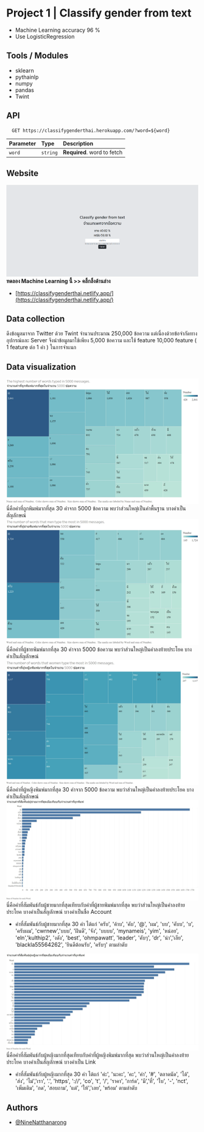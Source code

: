 # Project 1 | Classify gender from text

- Machine Learning accuracy 96 %
- Use LogisticRegression

## Tools / Modules

- sklearn
- pythainlp
- numpy
- pandas
- Twint

## API

```http
  GET https://classifygenderthai.herokuapp.com/?word=${word}
```

| Parameter | Type     | Description                       |
| :-------- | :------- | :-------------------------------- |
| `word`      | `string` | **Required**. word to fetch |

## Website
![Max5000_30](./Pic/webpage.png)
**ทดลอง Machine Learning นี้ >> คลิ้กลิ้งด้านล่าง**
- [https://classifygenderthai.netlify.app/](https://classifygenderthai.netlify.app/)

## Data collection
ดึงข้อมูลมาจาก Twitter ด้วย Twint จำนวนประมาณ 250,000 ข้อความ แต่เนื่องด้วยข้อจำกัดทางอุปกรณ์และ Server จึงนำข้อมูลมาใช้เพียง 5,000 ข้อความ และใช้ feature 10,000 feature ( 1 feature ต่อ 1 คำ ) ในการจำแนก

## Data visualization
![Max5000_30](./Pic/Max5000_30.jpg)
นี่คือคำที่ถูกพิมพ์มากที่สุด 30 คำจาก 5000 ข้อความ พบว่าส่วนใหญ่เป็นคำพื้นฐาน บางคำเป็นสัญลักษณ์
![menmost30](./Pic/menmost30.jpg)
นี่คือคำที่ผู้ชายพิมพ์มากที่สุด 30 คำจาก 5000 ข้อความ พบว่าส่วนใหญ่เป็นคำลงท้ายประโยค บางคำเป็นสัญลักษณ์
![womenmost30](./Pic/womenmost30.jpg)
นี่คือคำที่ผู้หญิงพิมพ์มากที่สุด 30 คำจาก 5000 ข้อความ พบว่าส่วนใหญ่เป็นคำลงท้ายประโยค บางคำเป็นสัญลักษณ์
![womenreletive30](./Pic/menreletive30.jpg)
นี่คือคำที่สัมพันธ์กับผู้ชายมากที่สุดเทียบกับคำที่ผู้ชายพิมพ์มากที่สุด พบว่าส่วนใหญ่เป็นคำลงท้ายประโยค บางคำเป็นสัญลักษณ์ บางคำเป็นชื่อ Account
- คำที่สัมพันธ์กับผู้ชายมากที่สุด 30 คำ ได้แก่ 'ครับ', 'ค้าบ', 'คับ', '@', 'ผม', 'บบ', 'คับบ', 'บ', 'ครับผม', 'cwrnew','บบบ', 'ฝันดี', 'จัง', 'บบบบ', 'mynameis', 'yim', 'หน่อย', 'eln','kulthip2', 'งดัง', 'best', 'ohmpawatt', 'leader', 'คับๆ', 'dr', 'น่า','เลีย', 'blackla55564262', 'ยินดีต้อนรับ', 'ครับๆ' ตามลำดับ

![womenreletive30](./Pic/womenreletive30.jpg)
นี่คือคำที่สัมพันธ์กับผู้หญิงมากที่สุดเทียบกับคำที่ผู้หญิงพิมพ์มากที่สุด พบว่าส่วนใหญ่เป็นคำลงท้ายประโยค บางคำเป็นสัญลักษณ์ บางคำเป็น Link
- คำที่สัมพันธ์กับผู้หญิงมากที่สุด 30 คำ ได้แก่ 'ค่ะ', 'นะคะ', 'คะ', 'ค่า', '#', 'ตลาดนัด', 'ได้', 'ส่ง', 'ไม่','เรา', '.', 'https', '://', 'co', 't', '/', 'ราคา', 'การ์ด', 'มี','ที่', 'ใบ', '-', 'nct', 'เพิ่มเติม', 'กด', 'สอบถาม', 'แต่', 'ให้','เลย', 'พร้อม' ตามลำดับ

## Authors

- [@NineNatthanarong](https://github.com/NineNatthanarong)